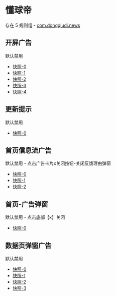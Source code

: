 # 懂球帝

存在 5 规则组 - [com.dongqiudi.news](/src/apps/com.dongqiudi.news.ts)

## 开屏广告

默认禁用

- [快照-0](https://i.gkd.li/i/12620568)
- [快照-1](https://i.gkd.li/i/12620577)
- [快照-2](https://i.gkd.li/i/12621997)
- [快照-3](https://i.gkd.li/i/12620583)
- [快照-4](https://i.gkd.li/i/12621953)

## 更新提示

默认禁用

- [快照-0](https://i.gkd.li/i/12620586)

## 首页信息流广告

默认禁用 - 点击广告卡片x关闭按钮-关闭反馈理由弹窗

- [快照-0](https://i.gkd.li/i/12620656)
- [快照-1](https://i.gkd.li/i/12620654)
- [快照-2](https://i.gkd.li/i/12620788)

## 首页-广告弹窗

默认禁用 - 点击底部【x】关闭

- [快照-0](https://i.gkd.li/i/13260467)

## 数据页弹窗广告

默认禁用

- [快照-0](https://i.gkd.li/i/13626900)
- [快照-1](https://i.gkd.li/i/13627105)
- [快照-2](https://i.gkd.li/i/13627106)
- [快照-3](https://i.gkd.li/i/12620588)
